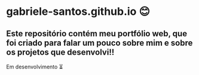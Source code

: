 # gabriele-santos.github.io  :blush:

## Este repositório contém meu portfólio web, que foi criado para falar um pouco sobre mim e sobre os projetos que desenvolvi!!

Em desenvolvimento :hourglass_flowing_sand:
